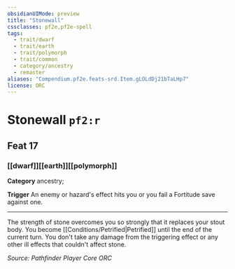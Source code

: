 ```yaml
---
obsidianUIMode: preview
title: "Stonewall"
cssclasses: pf2e,pf2e-spell
tags:
  - trait/dwarf
  - trait/earth
  - trait/polymorph
  - trait/common
  - category/ancestry
  - remaster
aliases: "Compendium.pf2e.feats-srd.Item.gLOLdDj21bTaLHp7"
license: ORC
---
```

# Stonewall `pf2:r`
## Feat 17
### [[dwarf]][[earth]][[polymorph]]

**Category** ancestry; 




**Trigger** An enemy or hazard's effect hits you or you fail a Fortitude save against one.

* * *

The strength of stone overcomes you so strongly that it replaces your stout body. You become [[Conditions/Petrified|Petrified]] until the end of the current turn. You don't take any damage from the triggering effect or any other ill effects that couldn't affect stone.

*Source: Pathfinder Player Core*
*ORC*